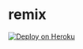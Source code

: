 # remix

[![Deploy on Heroku](https://www.herokucdn.com/deploy/button.svg)](https://heroku.com/deploy?template=https://github.com/Texnocom/remix)
